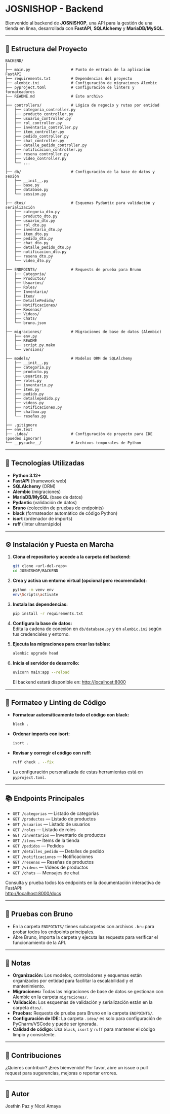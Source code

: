# JOSNISHOP - Backend

Bienvenido al backend de **JOSNISHOP**, una API para la gestión de una tienda en línea, desarrollada con **FastAPI**, **SQLAlchemy** y **MariaDB/MySQL**.

---

## 📁 Estructura del Proyecto

```
BACKEND/
│
├── main.py                  # Punto de entrada de la aplicación FastAPI
├── requirements.txt         # Dependencias del proyecto
├── alembic.ini              # Configuración de migraciones Alembic
├── pyproject.toml           # Configuración de linters y formateadores
├── README.md                # Este archivo
│
├── controllers/             # Lógica de negocio y rutas por entidad
│   ├── categoria_controller.py
│   ├── producto_controller.py
│   ├── usuario_controller.py
│   ├── rol_controller.py
│   ├── inventario_controller.py
│   ├── item_controller.py
│   ├── pedido_controller.py
│   ├── chat_controller.py
│   ├── detalle_pedido_controller.py
│   ├── notificacion_controller.py
│   ├── resena_controller.py
│   ├── video_controller.py
│   └── ...
│
├── db/                      # Configuración de la base de datos y sesión
│   ├── __init__.py
│   ├── base.py
│   ├── database.py
│   └── session.py
│
├── dtos/                    # Esquemas Pydantic para validación y serialización
│   ├── categoria_dto.py
│   ├── producto_dto.py
│   ├── usuario_dto.py
│   ├── rol_dto.py
│   ├── inventario_dto.py
│   ├── item_dto.py
│   ├── pedido_dto.py
│   ├── chat_dto.py
│   ├── detalle_pedido_dto.py
│   ├── notificacion_dto.py
│   ├── resena_dto.py
│   └── video_dto.py
│
├── ENDPOINTS/               # Requests de prueba para Bruno
│   ├── Categoria/
│   ├── Productos/
│   ├── Usuarios/
│   ├── Roles/
│   ├── Inventario/
│   ├── Item/
│   ├── DetallePedido/
│   ├── Notificaciones/
│   ├── Resenas/
│   ├── Videos/
│   ├── Chats/
│   └── bruno.json
│
├── migraciones/             # Migraciones de base de datos (Alembic)
│   ├── env.py
│   ├── README
│   ├── script.py.mako
│   └── versions/
│
├── models/                  # Modelos ORM de SQLAlchemy
│   ├── __init__.py
│   ├── categoria.py
│   ├── producto.py
│   ├── usuarios.py
│   ├── roles.py
│   ├── inventario.py
│   ├── item.py
│   ├── pedido.py
│   ├── detallepedido.py
│   ├── videos.py
│   ├── notificaciones.py
│   ├── chatbox.py
│   └── reseñas.py
│
├── .gitignore
├── env.text
├── .idea/                   # Configuración de proyecto para IDE (puedes ignorar)
└── __pycache__/             # Archivos temporales de Python
```

---

## 🚀 Tecnologías Utilizadas

- **Python 3.12+**
- **FastAPI** (framework web)
- **SQLAlchemy** (ORM)
- **Alembic** (migraciones)
- **MariaDB/MySQL** (base de datos)
- **Pydantic** (validación de datos)
- **Bruno** (colección de pruebas de endpoints)
- **black** (formateador automático de código Python)
- **isort** (ordenador de imports)
- **ruff** (linter ultrarrápido)

---

## ⚙️ Instalación y Puesta en Marcha

1. **Clona el repositorio y accede a la carpeta del backend:**

   ```sh
   git clone <url-del-repo>
   cd JOSNISHOP/BACKEND
   ```

2. **Crea y activa un entorno virtual (opcional pero recomendado):**

   ```sh
   python -m venv env
   env\Scripts\activate
   ```

3. **Instala las dependencias:**

   ```sh
   pip install -r requirements.txt
   ```

4. **Configura la base de datos:**  
   Edita la cadena de conexión en `db/database.py` y en `alembic.ini` según tus credenciales y entorno.

5. **Ejecuta las migraciones para crear las tablas:**

   ```sh
   alembic upgrade head
   ```

6. **Inicia el servidor de desarrollo:**

   ```sh
   uvicorn main:app --reload
   ```

   El backend estará disponible en: [http://localhost:8000](http://localhost:8000)

---

## 🧹 Formateo y Linting de Código

- **Formatear automáticamente todo el código con black:**
  ```sh
  black .
  ```

- **Ordenar imports con isort:**
  ```sh
  isort .
  ```

- **Revisar y corregir el código con ruff:**
  ```sh
  ruff check . --fix
  ```

- La configuración personalizada de estas herramientas está en `pyproject.toml`.

---

## 📚 Endpoints Principales

- `GET /categorias` — Listado de categorías
- `GET /productos` — Listado de productos
- `GET /usuarios` — Listado de usuarios
- `GET /roles` — Listado de roles
- `GET /inventarios` — Inventario de productos
- `GET /items` — Ítems de la tienda
- `GET /pedidos` — Pedidos
- `GET /detalles_pedido` — Detalles de pedido
- `GET /notificaciones` — Notificaciones
- `GET /resenas` — Reseñas de productos
- `GET /videos` — Videos de productos
- `GET /chats` — Mensajes de chat

Consulta y prueba todos los endpoints en la documentación interactiva de FastAPI:  
[http://localhost:8000/docs](http://localhost:8000/docs)

---

## 🧪 Pruebas con Bruno

- En la carpeta `ENDPOINTS/` tienes subcarpetas con archivos `.bru` para probar todos los endpoints principales.
- Abre Bruno, importa la carpeta y ejecuta las requests para verificar el funcionamiento de la API.

---

## 📝 Notas

- **Organización:** Los modelos, controladores y esquemas están organizados por entidad para facilitar la escalabilidad y el mantenimiento.
- **Migraciones:** Todas las migraciones de base de datos se gestionan con Alembic en la carpeta `migraciones/`.
- **Validación:** Los esquemas de validación y serialización están en la carpeta `dtos/`.
- **Pruebas:** Requests de prueba para Bruno en la carpeta `ENDPOINTS/`.
- **Configuración de IDE:** La carpeta `.idea/` es solo para configuración de PyCharm/VSCode y puede ser ignorada.
- **Calidad de código:** Usa `black`, `isort` y `ruff` para mantener el código limpio y consistente.

---

## 🤝 Contribuciones

¿Quieres contribuir? ¡Eres bienvenido! Por favor, abre un issue o pull request para sugerencias, mejoras o reportar errores.

---

## 👤 Autor

Josthin Paz y Nicol Amaya
